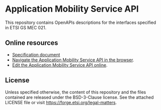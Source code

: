 # Application Mobility Service API

This repository contains OpenAPIs descriptions for the interfaces specified in ETSI GS MEC 021.

## Online resources

* [Specification document](https://www.etsi.org/deliver/etsi_gs/MEC/001_099/021/02.01.01_60/gs_mec021v020101p.pdf)
* [Navigate the Application Mobility Service API in the browser](https://forge.etsi.org/swagger/ui/?url=https://forge.etsi.org/rep/mec/gs021-amsi-api/raw/stf593/MEC021_AppMobilityService.yaml).
* [Edit the Application Mobility Service API online](https://forge.etsi.org/swagger/editor/?url=https://forge.etsi.org/rep/mec/gs021-amsi-api/raw/stf593/MEC021_AppMobilityService.yaml).

## License 

Unless specified otherwise, the content of this repository and the files contained are released under the BSD-3-Clause license.
See the attached LICENSE file or visit https://forge.etsi.org/legal-matters.


